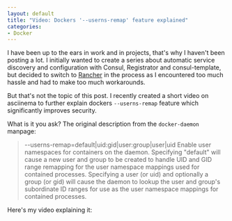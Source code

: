 ```yaml
---
layout: default
title: "Video: Dockers '--userns-remap' feature explained"
categories:
- Docker
---
```


I have been up to the ears in work and in projects, that's why I haven't been posting a lot. I initially wanted to create a series about automatic service discovery and configuration with Consul, Registrator and consul-template, but decided to switch to [Rancher][1] in the process as I encountered too much hassle and had to make too much workarounds.

But that's not the topic of this post. I recently created a short video on asciinema to further explain dockers `--userns-remap` feature which significantly improves security.

What is it you ask? The original description from the `docker-daemon` manpage:

> \-\-userns-remap=default\|uid:gid\|user:group\|user\|uid Enable user namespaces for containers on the daemon. Specifying "default" will cause a new user and group to be created to handle UID and GID range remapping for the user namespace mappings used for contained processes. Specifying a user (or uid) and optionally a group (or gid) will cause the daemon to lookup the user and group's subordinate ID ranges for use as the user namespace mappings for contained processes.

Here's my video explaining it:

<script type="text/plain" cookie-consent="strictly-necessary" src="https://asciinema.org/a/49994.js" id="asciicast-49994" async></script>


[1]: http://rancher.com/
